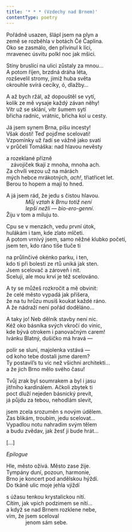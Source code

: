 ```yaml
---
title: '* * * (Vzdechy nad Brnem)'
contentType: poetry
---
```


<section>

Pořádně usazen, šlápl jsem na plyn a  
země se rozběhla v botách Čé Čaplina.  
Oko se zasmálo, den přivinul k líci,  
mravenec úsvitu polkl noc jak mšici.

Stíny bruslící na ulici zůstaly za mnou…  
A potom říjen, brzdná dráha léta,  
rozševelil stromy, jimiž huba světa  
okrouhle svírá cecíky, ó, dlažby…

A až bych ržál, až dopouštěl se vytí,  
kolik ze mě vysaje každý závan něhy!  
Vítr už se sklání, vítr šumem sytí  
břicha radnic, vrátnic, břicha kol u cesty.

Já jsem synem Brna, píšu incesty!  
Však dosti! Teď pojďme scelovati!  
Vzpomínky už řadí se vážně jako svatí  
v průčelí Tomáška: nad hlavou nevěsty

a rozeklané přízně  
   závojíček tkají z mnoha, mnoha ach.  
Za chvíli vezou už na márách  
mých hebce mrákotných, _ach!_, třiatřicet let.  
Berou to hopem a mají to hned.

A já jsem rád, že jedu s čistou hlavou.  
             _Můj vztah k Brnu totiž není_  
             _lepší nežli — bio-ero-genní_.  
Žiju v tom a miluju to.

Cpu se v menzách, vedu první útok,  
hulákám i tam, kde zlato mlčeti.  
A potom vrnivý jsem, samo něžné klubko početí,  
jsem ten, kdo ráno tiše tluče ti

na průlinčivé okénko parku, i ten,  
kdo ti při bolesti ze rtů uniká jak sten.  
Jsem scelovač a zároveň i nit.  
Sceluji, ale mou krví je též scelováno.

A ty se můžeš rozkročit a mě obvinit:  
že celé město vypadá jak příšera,  
že na tu hrůzu musíš koukat každé ráno.  
A že nádraží není pořád doděláno…

A taky jo! Neb dělník stavby není nic.  
Kéž oko básníka svých vkročí do vinic,  
kde bývá otrokem i panovačným carem!  
Ivánku Blatný, dušičko má hravá —

polír se sluní, majolenka vstává —  
od koho tebe dostali jsme darem?  
Ty postavil’s tu víc než všichni architekti…  
a že jich Brno mělo svého času!

Tvůj zrak byl soumrakem a byl i jasu  
jitřního kardinálem. Ačkoli zbytek ti  
poct dluží nejeden básnický prevít,  
já půjdu za tebou, nehodlám slevit,

jsem zcela srozuměn s novým údělem.  
Zas blikám, troubím, jedu scelovat…  
Vypadlou notu nahradím svým tělem  
a budu zvědav, jak žesť ji bude hrát…

\[…\]

_Epilogue_

Hle, město ožívá. Město zase žije.  
Tympány duní, pozoun, harmonie,  
Brno je koncert pod andělskou hýždí.  
Do tkáně ulic moje jehla vjíždí

s úžasu tenkou krystalickou nití.  
Cítím, jak vpich podzimem se nítí…  
a když se nad Brnem rozklene nebe,  
vím, že jsem sceloval  
             jenom sám sebe.

</section>
